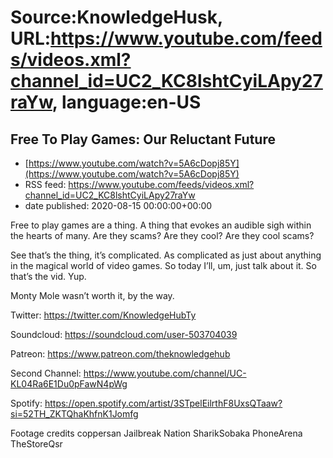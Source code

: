 # Source:KnowledgeHusk, URL:https://www.youtube.com/feeds/videos.xml?channel_id=UC2_KC8lshtCyiLApy27raYw, language:en-US

## Free To Play Games: Our Reluctant Future
 - [https://www.youtube.com/watch?v=5A6cDopj85Y](https://www.youtube.com/watch?v=5A6cDopj85Y)
 - RSS feed: https://www.youtube.com/feeds/videos.xml?channel_id=UC2_KC8lshtCyiLApy27raYw
 - date published: 2020-08-15 00:00:00+00:00

Free to play games are a thing. A thing that evokes an audible sigh within the hearts of many. Are they scams? Are they cool? Are they cool scams?

See that’s the thing, it’s complicated. As complicated as just about anything in the magical world of video games. So today I’ll, um, just talk about it. So that’s the vid. Yup.

Monty Mole wasn’t worth it, by the way.

Twitter: https://twitter.com/KnowledgeHubTy

Soundcloud: https://soundcloud.com/user-503704039

Patreon: https://www.patreon.com/theknowledgehub

Second Channel: https://www.youtube.com/channel/UC-KL04Ra6E1Du0pFawN4pWg

Spotify: https://open.spotify.com/artist/3STpelEilrthF8UxsQTaaw?si=52TH_ZKTQhaKhfnK1Jomfg

Footage credits
coppersan
Jailbreak Nation
SharikSobaka
PhoneArena
TheStoreQsr

